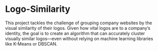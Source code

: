 # Logo-Similarity
This project tackles the challenge of grouping company websites by the visual similarity of their logos. Given how vital logos are to a company’s identity, the goal is to create an algorithm that can accurately cluster visually similar logos—even without relying on machine learning libraries like K-Means or DBSCAN.
